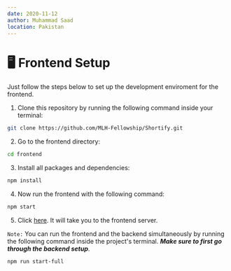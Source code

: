 ```yaml
---
date: 2020-11-12
author: Muhammad Saad
location: Pakistan
---
```


# 🖥 Frontend Setup

Just follow the steps below to set up the development enviroment for the frontend.

1. Clone this repository by running the following command inside your terminal:

```sh
git clone https://github.com/MLH-Fellowship/Shortify.git
```

2. Go to the frontend directory:

```sh
cd frontend
```

3. Install all packages and dependencies:

```sh
npm install
```

4. Now run the frontend with the following command:

```sh
npm start
```

5. Click [here](https://localhost:3000). It will take you to the frontend server.

`Note:` You can run the frontend and the backend simultaneously by running the following command inside the project's terminal. ***Make sure to first go through the backend setup***.

```sh
npm run start-full
```
